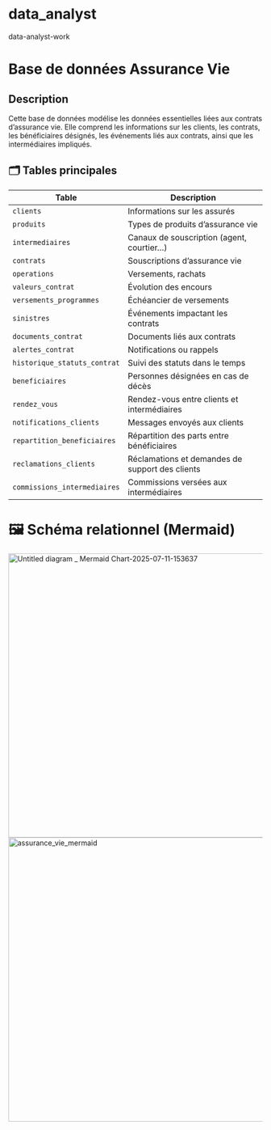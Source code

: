 # data_analyst
data-analyst-work
# Base de données Assurance Vie
## Description
Cette base de données modélise les données essentielles liées aux contrats d’assurance vie. Elle comprend les informations sur les clients, les contrats, les bénéficiaires désignés, les événements liés aux contrats, ainsi que les intermédiaires impliqués.

## 🗂️ Tables principales

| Table                        | Description |
|----------------------------- |-------------|
| `clients`                    | Informations sur les assurés |
| `produits`                   | Types de produits d’assurance vie |
| `intermediaires`             | Canaux de souscription (agent, courtier…) |
| `contrats`                   | Souscriptions d’assurance vie |
| `operations`                 | Versements, rachats |
| `valeurs_contrat`            | Évolution des encours |
| `versements_programmes`      | Échéancier de versements |
| `sinistres`                  | Événements impactant les contrats |
| `documents_contrat`          | Documents liés aux contrats |
| `alertes_contrat`            | Notifications ou rappels |
| `historique_statuts_contrat` | Suivi des statuts dans le temps |
| `beneficiaires`              | Personnes désignées en cas de décès |
| `rendez_vous	`              |Rendez-vous entre clients et intermédiaires|
| `notifications_clients`      | Messages envoyés aux clients|
| `repartition_beneficiaires`  | Répartition des parts entre bénéficiaires|
| `reclamations_clients`       | Réclamations et demandes de support des clients|
| `commissions_intermediaires` | Commissions versées aux intermédiaires|


# 🖼️ Schéma relationnel (Mermaid) 
<img width="3840" height="562" alt="Untitled diagram _ Mermaid Chart-2025-07-11-153637" src="https://github.com/user-attachments/assets/838136d0-81e5-4add-9906-9223c540d984" />

<img width="3840" height="562" alt="assurance_vie_mermaid" src="https://github.com/user-attachments/assets/e899d0fa-7075-465a-8ded-38eadc025661" />

